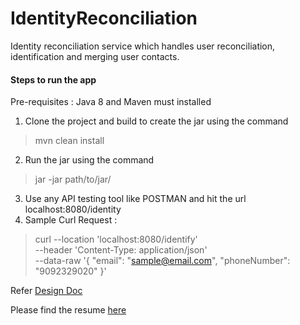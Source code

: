 # IdentityReconciliation

Identity reconciliation service which handles user reconciliation, identification and merging user contacts.

#### Steps to run the app
Pre-requisites : Java 8 and Maven must installed
1. Clone the project and build to create the jar using the command
> mvn clean install
2. Run the jar using the command
> jar -jar path/to/jar/
3. Use any API testing tool like POSTMAN and hit the url localhost:8080/identity
4. Sample Curl Request :
> curl --location 'localhost:8080/identify' \
--header 'Content-Type: application/json' \
--data-raw '{
"email": "sample@email.com",
"phoneNumber": "9092329020"
}'


Refer [Design Doc](https://docs.google.com/document/d/1px8OgY_2Lt3jMLxIq18xnPK75ZAOCI-HU3YIHoRW_Sc/edit?usp=sharing)

Please find the resume [here](https://drive.google.com/file/d/1YQqZfcwZO6-8cyhZJ2gZNFChNOgPy_PF/view?usp=sharing)

